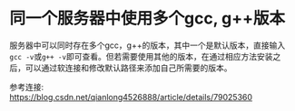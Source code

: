 同一个服务器中使用多个gcc, g++版本
===
服务器中可以同时存在多个gcc，g++的版本，其中一个是默认版本，直接输入`gcc -v`或`g++ -v`即可查看。但若需要使用其他的版本，在通过相应方法安装之后，可以通过软连接和修改默认路径来添加自己所需要的版本。

参考连接:  
https://blog.csdn.net/qianlong4526888/article/details/79025360